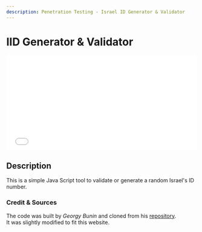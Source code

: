 ```yaml
---
description: Penetration Testing - Israel ID Generator & Validator
---
```


# IID Generator & Validator

<div style="overflow: hidden;">
    <iframe title="Israel ID Generator & Validator" src="/assets/pages/iid-generator/" scrolling="no" style="border: 0px; height: 250px; margin-top: -0px; width:100%"></iframe>
</div>

## Description

This is a simple Java Script tool to validate or generate a random Israel's ID number.

### Credit & Sources

The code was built by _Georgy Bunin_ and cloned from his [repository](https://github.com/georgybu/IID_Generator).  
It was slightly modified to fit this website.
